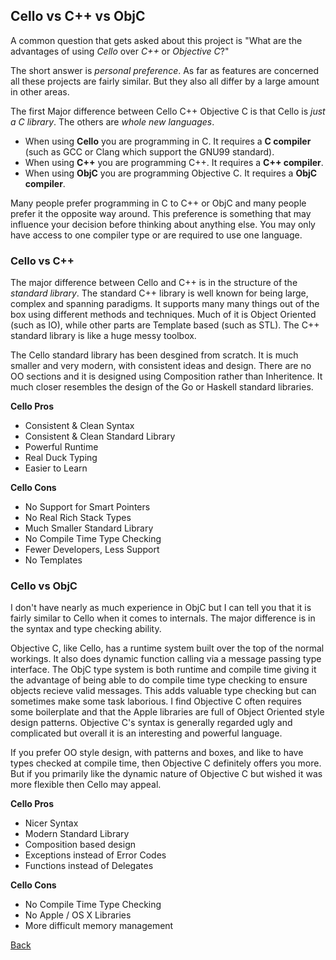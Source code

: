 Cello vs C++ vs ObjC
--------------------

A common question that gets asked about this project is "What are the advantages of using _Cello_ over _C++_ or _Objective C_?"

The short answer is _personal preference_. As far as features are concerned all these projects are fairly similar. But they also all differ by a large amount in other areas.

The first Major difference between Cello C++ Objective C is that Cello is _just a C library_. The others are _whole new languages_. 

* When using __Cello__ you are programming in C. It requires a __C compiler__ (such as GCC or Clang which support the GNU99 standard). 
* When using __C++__ you are programming C++. It requires a __C++ compiler__.
* When using __ObjC__ you are programming Objective C. It requires a __ObjC compiler__.

Many people prefer programming in C to C++ or ObjC and many people prefer it the opposite way around. This preference is something that may influence your decision before thinking about anything else. You may only have access to one compiler type or are required to use one language.


### Cello vs C++

The major difference between Cello and C++ is in the structure of the _standard library_. The standard C++ library is well known for being large, complex and spanning paradigms. It supports many many things out of the box using different methods and techniques. Much of it is Object Oriented (such as IO), while other parts are Template based (such as STL). The C++ standard library is like a huge messy toolbox.

The Cello standard library has been desgined from scratch. It is much smaller and very modern, with consistent ideas and design. There are no OO sections and it is designed using Composition rather than Inheritence. It much closer resembles the design of the Go or Haskell standard libraries.


__Cello Pros__

* Consistent & Clean Syntax
* Consistent & Clean Standard Library
* Powerful Runtime
* Real Duck Typing
* Easier to Learn


__Cello Cons__

* No Support for Smart Pointers
* No Real Rich Stack Types
* Much Smaller Standard Library
* No Compile Time Type Checking
* Fewer Developers, Less Support
* No Templates


### Cello vs ObjC

I don't have nearly as much experience in ObjC but I can tell you that it is fairly similar to Cello when it comes to internals. The major difference is in the syntax and type checking ability.

Objective C, like Cello, has a runtime system built over the top of the normal workings. It also does dynamic function calling via a message passing type interface. The ObjC type system is both runtime and compile time giving it the advantage of being able to do compile time type checking to ensure objects recieve valid messages. This adds valuable type checking but can sometimes make some task laborious. I find Objective C often requires some boilerplate and that the Apple libraries are full of Object Oriented style design patterns. Objective C's syntax is generally regarded ugly and complicated but overall it is an interesting and powerful language.

If you prefer OO style design, with patterns and boxes, and like to have types checked at compile time, then Objective C definitely offers you more. But if you primarily like the dynamic nature of Objective C but wished it was more flexible then Cello may appeal.


__Cello Pros__

* Nicer Syntax
* Modern Standard Library
* Composition based design
* Exceptions instead of Error Codes
* Functions instead of Delegates


__Cello Cons__

* No Compile Time Type Checking
* No Apple / OS X Libraries
* More difficult memory management

[Back](/documentation)
